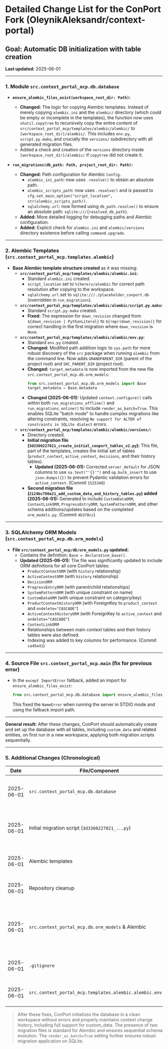 # Detailed Change List for the ConPort Fork (OleynikAleksandr/context-portal)

## Goal: Automatic DB initialization with table creation

**Last updated:** 2025-06-01

---

### 1. Module `src.context_portal_mcp.db.database`

* **`ensure_alembic_files_exist(workspace_root_dir: Path)`:**
  * **Changed:** The logic for copying Alembic templates. Instead of merely copying `alembic.ini` and the `alembic/` directory (which could be empty or incomplete in the templates), the function now uses `shutil.copytree` to recursively copy the entire content of `src/context_portal_mcp/templates/alembic/alembic/` to `[workspace_root_dir]/alembic/`. This includes `env.py`, `script.py.mako`, and crucially the `versions/` subdirectory with all generated migration files.
  * Added a check and creation of the `versions` directory inside `[workspace_root_dir]/alembic/` if `copytree` did not create it.

* **`run_migrations(db_path: Path, project_root_dir: Path)`:**
  * **Changed:** Path configuration for Alembic `Config`.
    * `alembic_ini_path`: now uses `.resolve()` to obtain an absolute path.
    * `alembic_scripts_path`: now uses `.resolve()` and is passed to `cfg.set_main_option("script_location", str(alembic_scripts_path))`.
    * `sqlalchemy.url`: now formed using `db_path.resolve()` to ensure an absolute path: `sqlite:///{resolved_db_path}`.
  * **Added:** More detailed logging for debugging paths and Alembic configuration.
  * **Added:** Explicit check for `alembic.ini` and `alembic/versions` directory existence before calling `command.upgrade`.

---

### 2. Alembic Templates (`src.context_portal_mcp.templates.alembic`)

* **Base Alembic template structure created** as it was missing:
  * **`src/context_portal_mcp/templates/alembic/alembic.ini`:**
    * Standard `alembic.ini` created.
    * `script_location` set to `%(here)s/alembic` for correct path resolution after copying to the workspace.
    * `sqlalchemy.url` set to `sqlite:///./placeholder_conport.db` (overridden in `run_migrations`).
  * **`src/context_portal_mcp/templates/alembic/alembic/script.py.mako`:**
    * Standard `script.py.mako` created.
    * **Fixed:** The expression for `down_revision` changed from `${down_revision | PythonLiteral}` to `${repr(down_revision)}` for correct handling in the first migration where `down_revision` is `None`.
  * **`src/context_portal_mcp/templates/alembic/alembic/env.py`:**
    * Standard `env.py` created.
    * **Changed:** Modified path addition logic to `sys.path` for more robust discovery of the `src` package when running `alembic` from the command line. Now adds `GRANDPARENT_DIR` (parent of the project root) and `SRC_PARENT_DIR` (project root).
    * **Changed:** `target_metadata` is now imported from the new file `src.context_portal_mcp.db.orm_models`:
      ```python
      from src.context_portal_mcp.db.orm_models import Base
      target_metadata = Base.metadata
      ```
    * **Changed (2025-06-01):** Updated `context.configure()` calls within both `run_migrations_offline()` and `run_migrations_online()` to include `render_as_batch=True`. This enables SQLite "batch mode" to handle complex migrations like altering constraints, resolving `No support for ALTER of constraints in SQLite dialect` errors.
  * **`src/context_portal_mcp/templates/alembic/alembic/versions/`:**
    * Directory created.
    * **Initial migration file (`3d3360227021_create_initial_conport_tables_v2.py`):** This file, part of the templates, creates the initial set of tables (`product_context`, `active_context`, `decisions`, and their history tables).
        * **Updated (2025-06-01):** Corrected `server_default` for JSON columns to use `sa.text("'{}'")` and `op.bulk_insert` to use `json.dumps({})` to prevent Pydantic validation errors for `active_context`. (Commit `1525340`)
    * **Second migration file (`2124bc786e21_add_custom_data_and_history_tables.py`) added (2025-06-01):** Generated to include `CustomDataORM`, `ContextLinkORM`, `ProgressEntryORM`, `SystemPatternORM`, and other schema additions/updates based on the completed `orm_models.py`. (Commit `4b378cc`)

---

### 3. SQLAlchemy ORM Models (`src.context_portal_mcp.db.orm_models`)

* **File `src/context_portal_mcp/db/orm_models.py` updated:**
  * Contains the definition: `Base = declarative_base()`.
  * **Updated (2025-06-01):** The file was significantly updated to include ORM definitions for all core ConPort tables:
    * `ProductContextORM` (with `history` relationship)
    * `ActiveContextORM` (with `history` relationship)
    * `DecisionORM`
    * `ProgressEntryORM` (with parent/child relationships)
    * `SystemPatternORM` (with unique constraint on name)
    * `CustomDataORM` (with unique constraint on category/key)
    * `ProductContextHistoryORM` (with ForeignKey to `product_context` and `ondelete="CASCADE"`)
    * `ActiveContextHistoryORM` (with ForeignKey to `active_context` and `ondelete="CASCADE"`)
    * `ContextLinkORM`
    * Relationships between main context tables and their history tables were also defined.
    * Indexing was added to key columns for performance. (Commit `ca45e41`)

---

### 4. Source File `src.context_portal_mcp.main` (fix for previous error)

* In the `except ImportError` fallback, added an import for `ensure_alembic_files_exist`:
  ```python
  from src.context_portal_mcp.db.database import ensure_alembic_files_exist
  ```
  This fixed the `NameError` when running the server in STDIO mode and using the fallback import path.

---

**General result:**
After these changes, ConPort should automatically create and set up the database with all tables, including `custom_data` and related entities, on first run in a new workspace, applying both migration scripts sequentially.

---

### 5. Additional Changes (Chronological)

| Date       | File/Component                          | Change |
|------------|------------------------------------------|--------|
| 2025-06-01 | `src.context_portal_mcp.db.database`     | • `_add_context_history_entry` — added **`context_id`** parameter and logic for column selection (`product_context_id` / `active_context_id`).<br>• `update_product_context` and `update_active_context` now pass `1` as `context_id`. |
| 2025-06-01 | Initial migration script (`3d3360227021_...py`) | • Includes base tables (`product_context`, `active_context`, `decisions`, history).<br>• **Corrected (2025-06-01):** `server_default` for JSON (to `sa.text("'{}'")`) and `op.bulk_insert` (to `json.dumps({})`) to fix Pydantic validation for `active_context`. (Part of commit `1525340`) |
| 2025-06-01 | Alembic templates                        | The directory `templates/alembic/alembic/versions/` now contains two migration files: the corrected initial one (`3d3360227021_...`) and the new one for additional tables (`2124bc786e21_...`). |
| 2025-06-01 | Repository cleanup                       | Removed root-level duplicate files (`3d3360227021_create_initial_conport_tables_v2.py`, `CONPORT_FULL_TEST_REPORT.md`). Commit `b15e58b` (before `ca45e41`). |
| 2025-06-01 | `src.context_portal_mcp.db.orm_models` & Alembic | • Completed ORM definitions for `CustomData`, `ProgressEntry`, `SystemPattern`, `ContextLink`, and history tables in `orm_models.py` (Commit `ca45e41`).<br>• Generated new Alembic migration `2124bc786e21_add_custom_data_and_history_tables.py` to include these tables and necessary schema updates. This migration was successfully added to Git (Commit `4b378cc`). |
| 2025-06-01 | `.gitignore`                             | Corrected rules to ensure Alembic template files, especially migration scripts in `versions/`, are properly tracked by Git. Changed `alembic/` to `/alembic/` for root-only matching. (Part of commit `4b378cc`). |
| 2025-06-01 | `src.context_portal_mcp.templates.alembic.alembic.env.py` | Added `render_as_batch=True` to `context.configure()` in `run_migrations_offline()` and `run_migrations_online()` to enable SQLite batch mode for migrations. |

> After these fixes, ConPort initializes the database in a clean workspace without errors and properly maintains context change history, including full support for custom_data. The presence of two migration files is standard for Alembic and ensures sequential schema evolution. The `render_as_batch=True` setting further ensures robust migration application on SQLite.